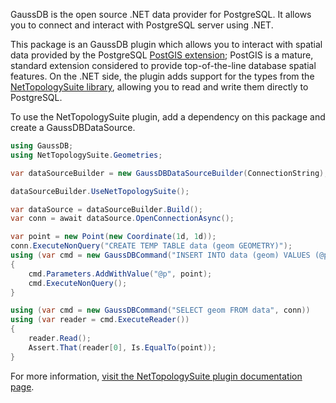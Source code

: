 GaussDB is the open source .NET data provider for PostgreSQL. It allows you to connect and interact with PostgreSQL server using .NET.

This package is an GaussDB plugin which allows you to interact with spatial data provided by the PostgreSQL [PostGIS extension](https://postgis.net); PostGIS is a mature, standard extension considered to provide top-of-the-line database spatial features. On the .NET side, the plugin adds support for the types from the [NetTopologySuite library](https://github.com/NetTopologySuite/NetTopologySuite), allowing you to read and write them directly to PostgreSQL. 

To use the NetTopologySuite plugin, add a dependency on this package and create a GaussDBDataSource.

```csharp
using GaussDB;
using NetTopologySuite.Geometries;

var dataSourceBuilder = new GaussDBDataSourceBuilder(ConnectionString);

dataSourceBuilder.UseNetTopologySuite();

var dataSource = dataSourceBuilder.Build();
var conn = await dataSource.OpenConnectionAsync();

var point = new Point(new Coordinate(1d, 1d));
conn.ExecuteNonQuery("CREATE TEMP TABLE data (geom GEOMETRY)");
using (var cmd = new GaussDBCommand("INSERT INTO data (geom) VALUES (@p)", conn))
{
    cmd.Parameters.AddWithValue("@p", point);
    cmd.ExecuteNonQuery();
}

using (var cmd = new GaussDBCommand("SELECT geom FROM data", conn))
using (var reader = cmd.ExecuteReader())
{
    reader.Read();
    Assert.That(reader[0], Is.EqualTo(point));
}
```

For more information, [visit the NetTopologySuite plugin documentation page](https://www.gaussdb.org/doc/types/nts.html).
